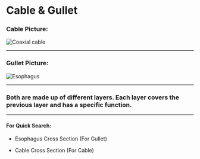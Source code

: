 # Cable & Gullet

### Cable Picture:

<img src="https://www.electricaltechnology.org/wp-content/uploads/2015/02/Why-Coaxial-Cables-are-Highly-Insulated.jpg" alt="Coaxial cable" />

<hr />

### Gullet Picture:

<img src="https://upload.wikimedia.org/wikipedia/commons/b/b1/2402_Layers_of_the_Gastrointestinal_Tract.jpg" alt="Esophagus" />

<hr />

### Both are made up of different layers. Each layer covers the previous layer and has a specific function.

<hr />

#### For Quick Search:

- Esophagus Cross Section (For Gullet)

- Cable Cross Section (For Cable)
